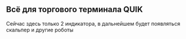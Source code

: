 ##	Всё для торгового терминала QUIK
Сейчас здесь только 2 индикатора, в дальнейшем будет появляться скальпер и другие роботы